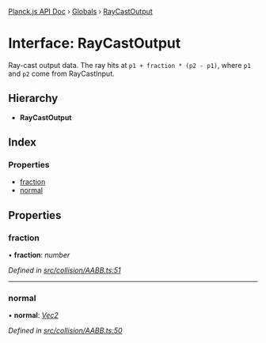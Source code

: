[Planck.js API Doc](../README.md) › [Globals](../globals.md) › [RayCastOutput](raycastoutput.md)

# Interface: RayCastOutput

Ray-cast output data. The ray hits at `p1 + fraction * (p2 - p1)`,
where `p1` and `p2` come from RayCastInput.

## Hierarchy

* **RayCastOutput**

## Index

### Properties

* [fraction](raycastoutput.md#fraction)
* [normal](raycastoutput.md#normal)

## Properties

###  fraction

• **fraction**: *number*

*Defined in [src/collision/AABB.ts:51](https://github.com/shakiba/planck.js/blob/1523746/src/collision/AABB.ts#L51)*

___

###  normal

• **normal**: *[Vec2](../classes/vec2.md)*

*Defined in [src/collision/AABB.ts:50](https://github.com/shakiba/planck.js/blob/1523746/src/collision/AABB.ts#L50)*
